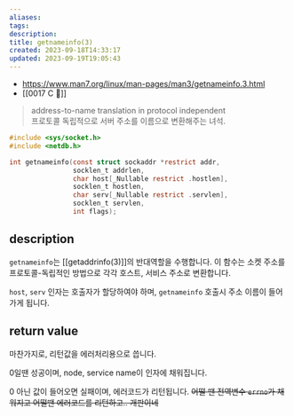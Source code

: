 ```yaml
---
aliases: 
tags: 
description:
title: getnameinfo(3)
created: 2023-09-18T14:33:17
updated: 2023-09-19T19:05:43
---
```

- <https://www.man7.org/linux/man-pages/man3/getnameinfo.3.html>
- [[0017 C 🍎]]

> address-to-name translation in protocol independent  
> 프로토콜 독립적으로 서버 주소를 이름으로 변환해주는 녀석.

```c
#include <sys/socket.h>
#include <netdb.h>

int getnameinfo(const struct sockaddr *restrict addr, 
				socklen_t addrlen,
			    char host[_Nullable restrict .hostlen],
			    socklen_t hostlen,
			    char serv[_Nullable restrict .servlen],
			    socklen_t servlen,
			    int flags);
```

## description

`getnameinfo`는 [[getaddrinfo(3)]]의 반대역할을 수행합니다. 이 함수는 소켓 주소를 프로토콜-독립적인 방법으로 각각 호스트, 서비스 주소로 변환합니다. 

`host`, `serv` 인자는 호출자가 할당하여야 하며, `getnameinfo` 호출시 주소 이름이 들어가게 됩니다.

## return value

마찬가지로, 리턴값을 에러처리용으로 씁니다.

0일땐 성공이며, node, service name이 인자에 채워집니다.

0 아닌 값이 들어오면 실패이며, 에러코드가 리턴됩니다. ~~어떨 땐 전역변수 `errno`가 채워지고 어떨땐 에러코드를 리턴하고.. 개판이네~~
